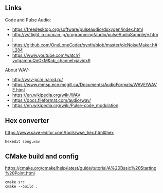 Links
-----

Code and Pulse Audio:
* https://freedesktop.org/software/pulseaudio/doxygen/index.html
* http://ysflight.in.coocan.jp/programming/audio/pulseAudioSample/e.html
* https://github.com/OneLoneCoder/synth/blob/master/olcNoiseMaker.h#L284
* https://www.youtube.com/watch?v=tgamhuQnOkM&ab_channel=javidx9


About WAV:
* http://wav-pcm.narod.ru/
* https://www.mmsp.ece.mcgill.ca/Documents/AudioFormats/WAVE/WAVE.html
* https://en.wikipedia.org/wiki/WAV
* https://docs.fileformat.com/audio/wav/
* https://en.wikipedia.org/wiki/Pulse-code_modulation


Hex converter
-------------

https://www.save-editor.com/tools/wse_hex.html#hex

    hexedit song.wav


CMake build and config
----------------------

https://cmake.org/cmake/help/latest/guide/tutorial/A%20Basic%20Starting%20Point.html

    cmake src
    cmake --build .